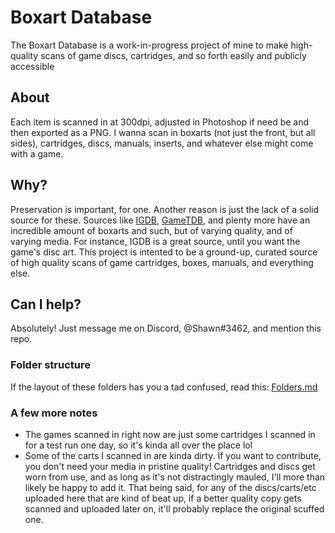 # Boxart Database
The Boxart Database is a work-in-progress project of mine to make high-quality scans of game discs, cartridges, and so forth easily and publicly accessible

## About
Each item is scanned in at 300dpi, adjusted in Photoshop if need be and then exported as a PNG. I wanna scan in boxarts (not just the front, but all sides), cartridges, discs, manuals, inserts, and whatever else might come with a game.

## Why?
Preservation is important, for one. Another reason is just the lack of a solid source for these. Sources like [IGDB](https://www.igdb.com/discover), [GameTDB](https://www.gametdb.com/), and plenty more have an incredible amount of boxarts and such, but of varying quality, and of varying media. For instance, IGDB is a great source, until you want the game's disc art. This project is intented to be a ground-up, curated source of high quality scans of game cartridges, boxes, manuals, and everything else.

## Can I help?
Absolutely! Just message me on Discord, @Shawn#3462, and mention this repo.

### Folder structure
If the layout of these folders has you a tad confused, read this: [Folders.md](https://github.com/shawnshyguy/Boxart/blob/master/Folders.md)

### A few more notes

- The games scanned in right now are just some cartridges I scanned in for a test run one day, so it's kinda all over the place lol
- Some of the carts I scanned in are kinda dirty. If you want to contribute, you don't need your media in pristine quality! Cartridges and discs get worn from use, and as long as it's not distractingly mauled, I'll more than likely be happy to add it. That being said, for any of the discs/carts/etc uploaded here that are kind of beat up, if a better quality copy gets scanned and uploaded later on, it'll probably replace the original scuffed one.
